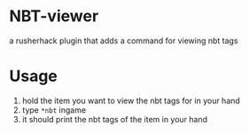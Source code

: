 # NBT-viewer
a rusherhack plugin that adds a command for viewing nbt tags

# Usage
1. hold the item you want to view the nbt tags for in your hand
2. type `*nbt` ingame
3. it should print the nbt tags of the item in your hand
